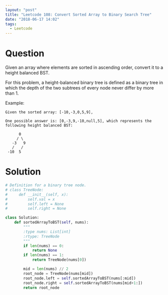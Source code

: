 ```yaml
---
layout: "post"
title: "Leetcode 108: Convert Sorted Array to Binary Search Tree"
date: "2018-06-17 14:02"
tags:
  - Leetcode
---
```


# Question
Given an array where elements are sorted in ascending order, convert it to a height balanced BST.

For this problem, a height-balanced binary tree is defined as a binary tree in which the depth of the two subtrees of every node never differ by more than 1.

Example:

```
Given the sorted array: [-10,-3,0,5,9],

One possible answer is: [0,-3,9,-10,null,5], which represents the following height balanced BST:

      0
     / \
   -3   9
   /   /
 -10  5
```

# Solution
```python
# Definition for a binary tree node.
# class TreeNode:
#     def __init__(self, x):
#         self.val = x
#         self.left = None
#         self.right = None

class Solution:
    def sortedArrayToBST(self, nums):
        """
        :type nums: List[int]
        :rtype: TreeNode
        """
        if len(nums) == 0:
            return None
        if len(nums) == 1:
            return TreeNode(nums[0])

        mid = len(nums) // 2
        root_node = TreeNode(nums[mid])
        root_node.left = self.sortedArrayToBST(nums[:mid])
        root_node.right = self.sortedArrayToBST(nums[mid+1:])
        return root_node
```
